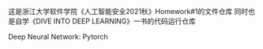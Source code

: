 这是浙江大学软件学院《人工智能安全2021秋》Homework#1的文件仓库
同时也是自学《DIVE INTO DEEP LEARNING》一书的代码运行仓库

Deep Neural Network: Pytorch